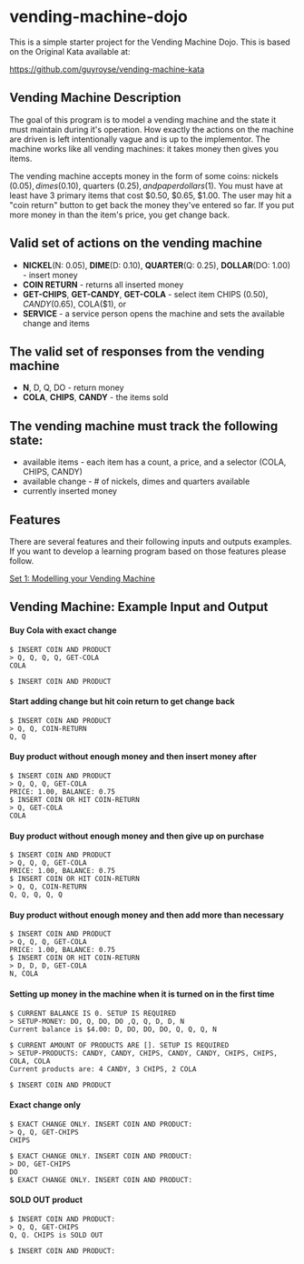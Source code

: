 # vending-machine-dojo
This is a simple starter project for the Vending Machine Dojo. 
This is based on the Original Kata available at: 

https://github.com/guyroyse/vending-machine-kata




## Vending Machine Description
The goal of this program is to model a vending machine and the state it must maintain during it's operation. How exactly the actions on the machine are driven is left intentionally vague and is up to the implementor.
The machine works like all vending machines: it takes money then gives you items. 

The vending machine accepts money in the form of some coins: nickels ($0.05), dimes ($0.10), quarters ($0.25), and paper dollars($1). You must have at least have 3 primary items that cost $0.50, $0.65, $1.00. The user may hit a "coin return" button to get back the money they've entered so far. If you put more money in than the item's price, you get change back.

## Valid set of actions on the vending machine
* <b>NICKEL</b>(N: 0.05), <b>DIME</b>(D: 0.10), <b>QUARTER</b>(Q: 0.25),  <b>DOLLAR</b>(DO: 1.00) - insert money
* <b>COIN RETURN</b> - returns all inserted money
* <b>GET-CHIPS</b>, <b>GET-CANDY</b>, <b>GET-COLA</b> - select item CHIPS ($0.50), CANDY ($0.65),  COLA($1), or 
* <b>SERVICE</b> - a service person opens the machine and sets the available change and items

## The valid set of responses from the vending machine
* <b>N</b>, D</b>, Q</b>, DO - return money
* <b>COLA</b>, <b>CHIPS</b>, <b>CANDY</b> - the items sold

## The vending machine must track the following state:
* available items - each item has a count, a price, and a selector (COLA, CHIPS, CANDY)
* available change - # of nickels, dimes and quarters available
* currently inserted money


## Features
There are several features and their following inputs and outputs examples. 
If you want to develop a learning program based on those features please follow. 

[Set 1: Modelling your Vending Machine](/feature-descriptions/features-set1.md) 

## Vending Machine: Example Input and Output
#### Buy Cola with exact change
```
$ INSERT COIN AND PRODUCT
> Q, Q, Q, Q, GET-COLA
COLA

$ INSERT COIN AND PRODUCT
```

#### Start adding change but hit coin return to get change back
```
$ INSERT COIN AND PRODUCT
> Q, Q, COIN-RETURN
Q, Q
```

#### Buy product without enough money and then insert money after
```
$ INSERT COIN AND PRODUCT
> Q, Q, Q, GET-COLA
PRICE: 1.00, BALANCE: 0.75
$ INSERT COIN OR HIT COIN-RETURN 
> Q, GET-COLA
COLA
```

#### Buy product without enough money and then give up on purchase
```
$ INSERT COIN AND PRODUCT
> Q, Q, Q, GET-COLA
PRICE: 1.00, BALANCE: 0.75
$ INSERT COIN OR HIT COIN-RETURN 
> Q, Q, COIN-RETURN
Q, Q, Q, Q, Q
```
#### Buy product without enough money and then add more than necessary
```
$ INSERT COIN AND PRODUCT
> Q, Q, Q, GET-COLA
PRICE: 1.00, BALANCE: 0.75
$ INSERT COIN OR HIT COIN-RETURN 
> D, D, D, GET-COLA
N, COLA
```

#### Setting up money in the machine when it is turned on in the first time
```
$ CURRENT BALANCE IS 0. SETUP IS REQUIRED
> SETUP-MONEY: DO, Q, DO, DO ,Q, Q, D, D, N
Current balance is $4.00: D, DO, DO, DO, Q, Q, Q, N

$ CURRENT AMOUNT OF PRODUCTS ARE []. SETUP IS REQUIRED
> SETUP-PRODUCTS: CANDY, CANDY, CHIPS, CANDY, CANDY, CHIPS, CHIPS, COLA, COLA
Current products are: 4 CANDY, 3 CHIPS, 2 COLA

$ INSERT COIN AND PRODUCT
```

#### Exact change only
```
$ EXACT CHANGE ONLY. INSERT COIN AND PRODUCT: 
> Q, Q, GET-CHIPS
CHIPS
```

```
$ EXACT CHANGE ONLY. INSERT COIN AND PRODUCT: 
> DO, GET-CHIPS
DO
$ EXACT CHANGE ONLY. INSERT COIN AND PRODUCT:
```

#### SOLD OUT product
```
$ INSERT COIN AND PRODUCT: 
> Q, Q, GET-CHIPS
Q, Q. CHIPS is SOLD OUT

$ INSERT COIN AND PRODUCT:
```